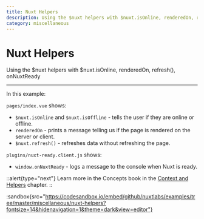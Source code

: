 ```yaml
---
title: Nuxt Helpers
description: Using the $nuxt helpers with $nuxt.isOnline, renderedOn, refresh(), onNuxtReady
category: miscellaneous
---
```

# Nuxt Helpers

Using the $nuxt helpers with $nuxt.isOnline, renderedOn, refresh(), onNuxtReady

---

In this example:

`pages/index.vue` shows:

- `$nuxt.isOnline` and `$nuxt.isOffline` - tells the user if they are online or offline.
- `renderedOn` - prints a message telling us if the page is rendered on the server or client.
- `$nuxt.refresh()` - refreshes data without refreshing the page.

`plugins/nuxt-ready.client.js` shows:

- `window.onNuxtReady` - logs a message to the console when Nuxt is ready.

::alert{type="next"}
Learn more in the Concepts book in the [Context and Helpers](/docs/concepts/context-helpers#helpers) chapter.
::

:sandbox{src="https://codesandbox.io/embed/github/nuxtlabs/examples/tree/master/miscellaneous/nuxt-helpers?fontsize=14&hidenavigation=1&theme=dark&view=editor"}
